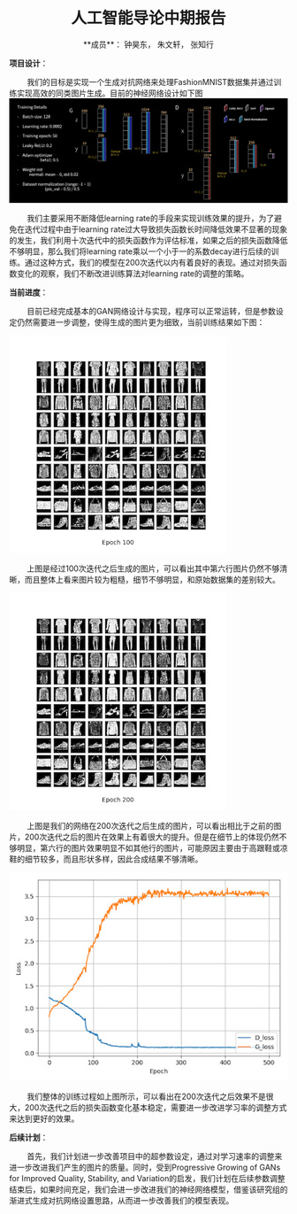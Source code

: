 # <center> 人工智能导论中期报告 </center>

<center> **成员**： 钟昊东， 朱文轩， 张知行 </center>

**项目设计**：

&emsp;&emsp; 我们的目标是实现一个生成对抗网络来处理FashionMNIST数据集并通过训练实现高效的同类图片生成。目前的神经网络设计如下图![pytorch_cGAN](./media/pytorch_cGAN.png)

&emsp;&emsp; 我们主要采用不断降低learning rate的手段来实现训练效果的提升，为了避免在迭代过程中由于learning rate过大导致损失函数长时间降低效果不显著的现象的发生，我们利用十次迭代中的损失函数作为评估标准，如果之后的损失函数降低不够明显，那么我们将learning rate乘以一个小于一的系数decay进行后续的训练。通过这种方式，我们的模型在200次迭代以内有着良好的表现。通过对损失函数变化的观察，我们不断改进训练算法对learning rate的调整的策略。

**当前进度**：

&emsp;&emsp; 目前已经完成基本的GAN网络设计与实现，程序可以正常运转，但是参数设定仍然需要进一步调整，使得生成的图片更为细致，当前训练结果如下图：

![FashionMNIST_100](./media/FashionMNIST_100.png)

&emsp;&emsp; 上图是经过100次迭代之后生成的图片，可以看出其中第六行图片仍然不够清晰，而且整体上看来图片较为粗糙，细节不够明显，和原始数据集的差别较大。

![FashionMNIST_200](./media/FashionMNIST_200.png)

&emsp;&emsp; 上图是我们的网络在200次迭代之后生成的图片，可以看出相比于之前的图片，200次迭代之后的图片在效果上有着很大的提升。但是在细节上的体现仍然不够明显，第六行的图片效果明显不如其他行的图片，可能原因主要由于高跟鞋或凉鞋的细节较多，而且形状多样，因此合成结果不够清晰。

![FashionMNIST_train_hist](./media/FashionMNIST_train_hist.png)

&emsp;&emsp; 我们整体的训练过程如上图所示，可以看出在200次迭代之后效果不是很大，200次迭代之后的损失函数变化基本稳定，需要进一步改进学习率的调整方式来达到更好的效果。

**后续计划**：

&emsp;&emsp; 首先，我们计划进一步改善项目中的超参数设定，通过对学习速率的调整来进一步改进我们产生的图片的质量。同时，受到Progressive Growing of GANs for Improved Quality, Stability, and Variation的启发，我们计划在后续参数调整结束后，如果时间充足，我们会进一步改进我们的神经网络模型，借鉴该研究组的渐进式生成对抗网络设置思路，从而进一步改善我们的模型表现。